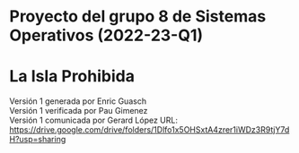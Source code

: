 # Proyecto del grupo 8 de Sistemas Operativos (2022-23-Q1)  
# La Isla Prohibida  

Versión 1 generada por Enric Guasch  
Versión 1 verificada por Pau Gimenez  
Versión 1 comunicada por Gerard López
URL: https://drive.google.com/drive/folders/1Dlfo1x5OHSxtA4zrer1iWDz3R9tjY7dH?usp=sharing